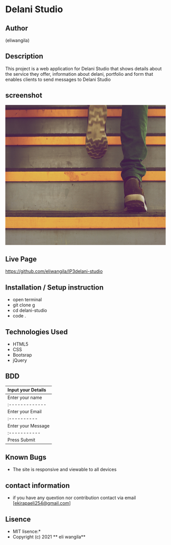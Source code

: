 # Delani Studio
## Author
(eliwangila)
## Description
This project is a web application for Delani Studio that shows details about the service they offer, information about delani, portfolio and form that enables clients to send messages to Delani Studio
## screenshot

<img src="https://raw.githubusercontent.com/eliwangila/IP3delani-studio/master/images/h_img.jpg" width="900px" height="440px">

## Live Page
https://github.com/eliwangila/IP3delani-studio

## Installation / Setup instruction
* open terminal
* git clone g
* cd delani-studio
* code .
## Technologies Used

* HTML5
* CSS
* Bootsrap
* jQuery

## BDD
|Input your Details|
 |:-------------|
 |Enter your name|
 |:-------------|
 |Enter your Email|
 |:----------|
 |Enter your Message|
 |:-----------|
 |Press Submit|
 ## Known Bugs
 * The site  is responsive and viewable to all devices
 ## contact information
 * if you have any quextion nor contribution contact via email [ekirapaeli254@gmail.com]
 ## Lisence
 * MIT lisence:*
 * Copyright (c) 2021 ** eli wangila**
